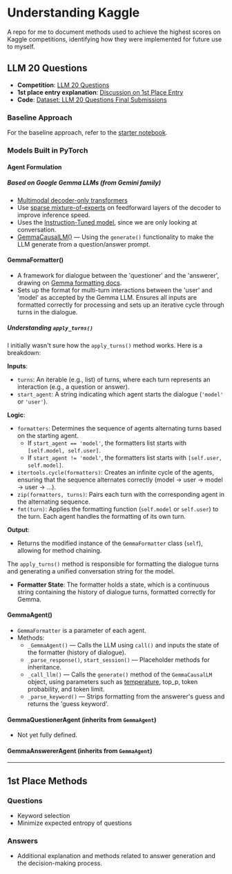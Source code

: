 # Understanding Kaggle 
A repo for me to document methods used to achieve the highest scores on Kaggle competitions, identifying how they were implemented for future use to myself.

## LLM 20 Questions

- **Competition**: [LLM 20 Questions](https://www.kaggle.com/competitions/llm-20-questions/overview)
- **1st place entry explanation**: [Discussion on 1st Place Entry](https://www.kaggle.com/competitions/llm-20-questions/discussion/531106)
- **Code**: [Dataset: LLM 20 Questions Final Submissions](https://www.kaggle.com/datasets/cnumber/llm-20-questions-final-submissions)

### Baseline Approach
For the baseline approach, refer to the [starter notebook](https://www.kaggle.com/code/ryanholbrook/llm-20-questions-starter-notebook).

### Models Built in PyTorch

#### Agent Formulation

##### Based on Google Gemma LLMs (from Gemini family)
- [Multimodal decoder-only transformers](https://arxiv.org/pdf/2312.11805)
- Use [sparse mixture-of-experts](https://arxiv.org/pdf/2312.17238) on feedforward layers of the decoder to improve inference speed.
- Uses the [Instruction-Tuned model](https://ai.google.dev/gemma/docs), since we are only looking at conversation.
- [GemmaCausalLM()](https://keras.io/api/keras_nlp/models/gemma/gemma_causal_lm/) — Using the `generate()` functionality to make the LLM generate from a question/answer prompt.

#### GemmaFormatter()
- A framework for dialogue between the 'questioner' and the 'answerer', drawing on [Gemma formatting docs](https://ai.google.dev/gemma/docs/formatting).
- Sets up the format for multi-turn interactions between the 'user' and 'model' as accepted by the Gemma LLM. Ensures all inputs are formatted correctly for processing and sets up an iterative cycle through turns in the dialogue.

##### Understanding `apply_turns()`
I initially wasn't sure how the `apply_turns()` method works. Here is a breakdown:

**Inputs**:
- `turns`: An iterable (e.g., list) of turns, where each turn represents an interaction (e.g., a question or answer).
- `start_agent`: A string indicating which agent starts the dialogue (`'model'` or `'user'`).

**Logic**:
- `formatters`: Determines the sequence of agents alternating turns based on the starting agent.
  - If `start_agent == 'model'`, the formatters list starts with `[self.model, self.user]`.
  - If `start_agent != 'model'`, the formatters list starts with `[self.user, self.model]`.
- `itertools.cycle(formatters)`: Creates an infinite cycle of the agents, ensuring that the sequence alternates correctly (model → user → model → user → ...).
- `zip(formatters, turns)`: Pairs each turn with the corresponding agent in the alternating sequence.
- `fmt(turn)`: Applies the formatting function (`self.model` or `self.user`) to the turn. Each agent handles the formatting of its own turn.

**Output**:
- Returns the modified instance of the `GemmaFormatter` class (`self`), allowing for method chaining.

The `apply_turns()` method is responsible for formatting the dialogue turns and generating a unified conversation string for the model.

- **Formatter State**: The formatter holds a state, which is a continuous string containing the history of dialogue turns, formatted correctly for Gemma.

#### GemmaAgent()
- `GemmaFormatter` is a parameter of each agent.
- Methods:
  - `_GemmaAgent()` — Calls the LLM using `call()` and inputs the state of the formatter (history of dialogue).
  - `_parse_response()`, `start_session()` — Placeholder methods for inheritance.
  - `_call_llm()` — Calls the `generate()` method of the `GemmaCausalLM` object, using parameters such as [temperature](https://www.iguazio.com/glossary/llm-temperature/), top_p, token probability, and token limit.
  - `_parse_keyword()` — Strips formatting from the answerer's guess and returns the 'guess keyword'.

#### GemmaQuestionerAgent (inherits from `GemmaAgent`)
- Not yet fully defined.

#### GemmaAnswererAgent (inherits from `GemmaAgent`)

---

## 1st Place Methods

### Questions
- Keyword selection
- Minimize expected entropy of questions

### Answers
- Additional explanation and methods related to answer generation and the decision-making process.
